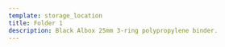 ```yaml
---
template: storage_location
title: Folder 1
description: Black Albox 25mm 3-ring polypropylene binder.
---
```

